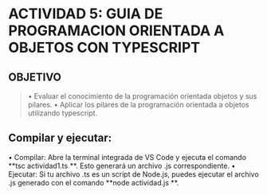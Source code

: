 # ACTIVIDAD 5: GUIA DE PROGRAMACION ORIENTADA A OBJETOS CON TYPESCRIPT

## OBJETIVO
> •	Evaluar el conocimiento de la programación orientada objetos y sus pilares.
> •	Aplicar los pilares de la programación orientada a objetos utilizando typescript.

## Compilar y ejecutar:
• Compilar: Abre la terminal integrada de VS Code y ejecuta el comando 	**tsc actividad1.ts	**. Esto generará un archivo .js correspondiente.
• Ejecutar: Si tu archivo .ts es un script de Node.js, puedes ejecutar el archivo .js generado con el comando 	**node actividad.js	**.
